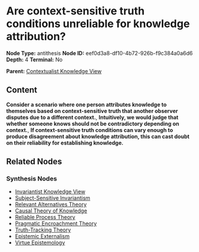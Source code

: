 # Are context-sensitive truth conditions unreliable for knowledge attribution?

**Node Type:** antithesis
**Node ID:** eef0d3a8-df10-4b72-926b-f9c384a0a6d6
**Depth:** 4
**Terminal:** No

**Parent:** [Contextualist Knowledge View](contextualist-knowledge-view-synthesis-6f4516f3-106e-45ee-95d6-c69e7d21cad0.md)

## Content

**Consider a scenario where one person attributes knowledge to themselves based on context-sensitive truth that another observer disputes due to a different context.**, **Intuitively, we would judge that whether someone knows should not be contradictory depending on context.**, **If context-sensitive truth conditions can vary enough to produce disagreement about knowledge attribution, this can cast doubt on their reliability for establishing knowledge.**

## Related Nodes

### Synthesis Nodes

- [Invariantist Knowledge View](invariantist-knowledge-view-synthesis-22136fc3-26d1-4f9e-ba66-88b7f97a129f.md)
- [Subject-Sensitive Invariantism](subject-sensitive-invariantism-synthesis-e4268248-2eed-450c-b91d-928a610269ca.md)
- [Relevant Alternatives Theory](relevant-alternatives-theory-synthesis-8ce84c37-57f3-4415-9ad7-aef1a06002e4.md)
- [Causal Theory of Knowledge](causal-theory-of-knowledge-synthesis-ed33dae3-f2bb-40fd-85c7-accc61e3de6e.md)
- [Reliable Process Theory](reliable-process-theory-synthesis-0dbbc628-26b2-424f-a810-35b9474f067a.md)
- [Pragmatic Encroachment Theory](pragmatic-encroachment-theory-synthesis-51fd68bd-de00-4bd1-bbb0-c08f169f9aec.md)
- [Truth-Tracking Theory](truth-tracking-theory-synthesis-58252fc5-0b89-4939-8902-dffd4a7984b0.md)
- [Epistemic Externalism](epistemic-externalism-synthesis-904de7a6-8e94-4aea-8175-f177020e5b85.md)
- [Virtue Epistemology](virtue-epistemology-synthesis-793698e6-ba9a-45c0-a08f-35f3f25a0223.md)

